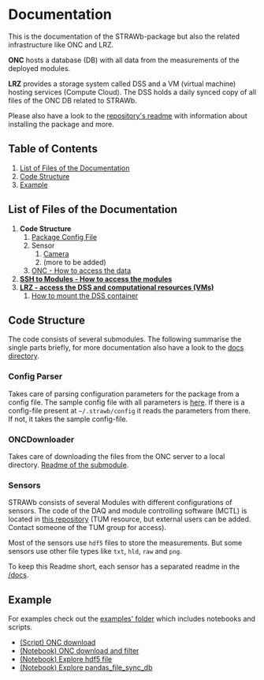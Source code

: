 # Documentation
This is the documentation of the STRAWb-package but also the related infrastructure like ONC and LRZ.

**ONC** hosts a database (DB) with all data from the measurements of the deployed modules.

**LRZ** provides a storage system called DSS and a VM (virtual machine) hosting services (Compute Cloud). The DSS holds a daily synced copy of all files of the ONC DB related to STRAWb.

Please also have a look to the [repository's readme](/README.md) with information about installing the package and more.

## Table of Contents
1. [List of Files of the Documentation](#List-of-Files-of-the-Documentation)
1. [Code Structure](#Code-Structure)
1. [Example](#example)

## List of Files of the Documentation
1. **Code Structure**
   1. [Package Config File](Config_File.md)
    1. Sensor
        1. [Camera](Camera_Readme.md)
        1. (more to be added)
    1. [ONC - How to access the data](ONC_Readme.md)
1. [**SSH to Modules - How to access the modules**](/docs/ONC_ssh2modules.md)
1. [**LRZ - access the DSS and computational resources (VMs)**](LRZ_Readme.md)
    1. [How to mount the DSS container](LRZ_mount_DSS.md)
    
## Code Structure
The code consists of several submodules. The following summarise the single parts briefly, for more documentation also have a look to the [docs directory](/docs).

### Config Parser
Takes care of parsing configuration parameters for the package from a config file. The sample config file with all parameters is [here](/config). 
If there is a config-file present at `~/.strawb/config` it reads the parameters from there. If not, it takes the sample config-file.

### ONCDownloader
Takes care of downloading the files from the ONC server to a local directory. [Readme of the submodule](/docs/ONC_Readme.md).

### Sensors
STRAWb consists of several Modules with different configurations of sensors. The code of the DAQ and module controlling software (MCTL) is located in [this repository](https://gitlab.lrz.de/strawb/mctl) (TUM resource, but external users can be added. 
Contact someone of the TUM group for access). 

Most of the sensors use `hdf5` files to store the measurements. But some sensors use other file types like `txt`, `hld`, `raw` and `png`.

To keep this Readme short, each sensor has a separated readme in the [/docs](/docs).

## Example
For examples check out the [examples' folder](/examples) which includes notebooks and scripts.
- [(Script) ONC download](/examples/basic_onc_download.py)
- [(Notebook) ONC download and filter](/examples/ONC_Downloader_Example.ipynb)
- [(Notebook) Explore hdf5 file](/examples/explore_hdf5_file.ipynb)
- [(Notebook) Explore pandas_file_sync_db](/examples/explore_pandas_file_sync_db.ipynb)